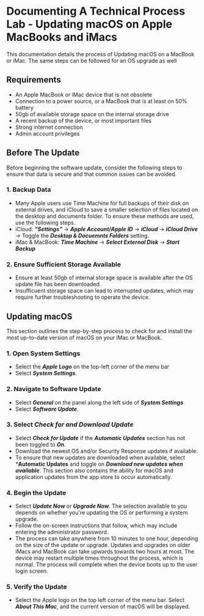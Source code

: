 # Documenting A Technical Process Lab - Updating macOS on Apple MacBooks and iMacs
This documentation details the process of Updating macOS on a MacBook or iMac. The same steps can be followed for an OS upgrade as well

## Requirements
- An Apple MacBook or iMac device that is not obsolete
- Connection to a power source, or a MacBook that is at least on 50% battery
- 50gb of available storage space on the internal storage drive
- A recent backup of the device, or most important files
- Strong internet connection
- Admin account privileges

## Before The Update
Before beginning the software update, consider the following steps to ensure that data is secure and that common issues can be avoided.

### 1. Backup Data
- Many Apple users use Time Machine for full backups of their disk on external drives, and iCloud to save a smaller selection of files located on the desktop and documents folder. To ensure these methods are used, use the following steps.
- iCloud: ***"Settings"*** -> ***Apple Account/Apple ID*** -> ***iCloud*** -> ***iCloud Drive*** -> Toggle the ***Desktop & Docuemnts Folders*** setting.
- iMac & MacBook: ***Time Machine*** -> ***Select External Disk*** -> ***Start Backup***

### 2. Ensure Sufficient Storage Available
- Ensure at least 50gb of internal storage space is available after the OS update file has been downloaded.
- Insufficuent storage space can lead to interrupted updates, which may require further troubleshooting to operate the device.


## Updating macOS
This section outlines the step-by-step process to check for and install the most up-to-date version of macOS on your iMac or MacBook.

### 1. Open System Settings
- Select the ***Apple Logo*** on the top-left corner of the menu bar
- Select ***System Settings***.

### 2. Navigate to Software Update
- Select ***General*** on the panel along the left side of ***System Settings***
- Select ***Software Update***.

### 3. Select ***Check for and Download Update*** 
- Select ***Check for Update*** if the ***Automatic Updates*** section has not been toggled to ***On***.
- Download the newest OS and/or Security Response updates if available.
- To ensure that new updates are downloaded when available, select ***Automatic Updates** and toggle on ***Download new updates when available***. This section also contains the ability for macOS and application updates from the app store to occur automatically.

### 4. Begin the Update
- Select ***Update Now*** or ***Upgrade Now***. The selection available to you depends on whether you're updating the OS or performing a system upgrade.
- Follow the on-screen instructions that follow, which may include entering the administrator password.
- The process can take anywhere from 10 minutes to one hour, depending on the size of the update or upgrade. Updates and upgrades on older iMacs and MacBook can take upwards towards two hours at most. The device may restart multiple times throughout the process, which is normal. The process will complete when the device boots up to the user login screen.

### 5. Verify the Update
- Select the Apple logo on the top left corner of the menu bar. Select ***About This Mac***, and the current version of macOS will be displayed.

